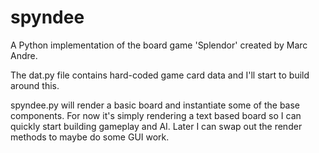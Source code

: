 # spyndee

A Python implementation of the board game 'Splendor' created by Marc Andre.

The dat.py file contains hard-coded game card data and I'll start to build around this. 

spyndee.py will render a basic board and instantiate some of the base components. For now it's simply rendering a text based board so I can quickly start building gameplay and AI. Later I can swap out the render methods to maybe do some GUI work. 